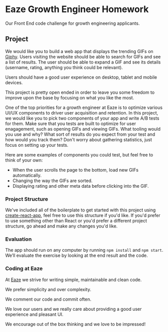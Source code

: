 # Eaze Growth Engineer Homework

Our Front End code challenge for growth engineering applicants.

## Project

We would like you to build a web app that displays the trending GIFs on [Giphy](https://giphy.com/). 
Users visiting the website should be able to search for GIFs and see a list of results. The user should be able to expand a GIF and see its details (username, rating, anything you think could be relevant).

Users should have a good user experience on desktop, tablet and mobile devices.

This project is pretty open ended in order to leave you some freedom to improve upon the base by focusing on what you like the most.

One of the top priorities for a growth engineer at Eaze is to optimize various UI/UX components to driver user acquisition and retention. In this project, we would like you to pick two components of your app and write A/B tests for them. Make sure that you tests are built to optimize for user enagagement, such as opening GIFs and viewing GIFs. What tooling would you use and why? What sort of results do you expect from your test and how would you track them? Don't worry about gathering statistics, just focus on setting up your tests.

Here are some examples of components you could test, but feel free to think of your own:
- When the user scrolls the page to the bottom, load new GIFs automatically.
- Changing the way the GIFs are sorted.
- Displaying rating and other meta data before clicking into the GIF.

### Project Structure

We've included all of the boilerplate to get started with this project using [create-react-app](https://github.com/facebookincubator/create-react-app), feel free to use this structure if you'd like. If you'd prefer to use something other than React or you'd prefer a different project structure, go ahead and make any changes you'd like.

### Evaluation

The app should run on any computer by running `npm install` and `npm start`.
We’ll evaluate the exercise by looking at the end result and the code.

### Coding at Eaze

At [Eaze](https://www.eaze.com) we strive for writing simple, maintainable and clean code. 

We prefer simplicity and over complexity.

We comment our code and commit often.

We love our users and we really care about providing a good user experience and pleasant UI.

We encourage out of the box thinking and we love to be impressed!
